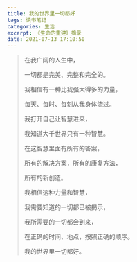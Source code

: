 ```yaml
---
title: 我的世界里一切都好
tags: 读书笔记
categories: 生活
excerpt: 《生命的重建》摘录
date: 2021-07-13 17:10:50
---
```


> 在我广阔的人生中，
>
> 一切都是完美、完整和完全的。
>
> 我相信有一种比我强大得多的力量，
>
> 每天、每时、每刻从我身体流过。
>
> 我打开自己让智慧进来，
>
> 我知道大千世界只有一种智慧。
>
> 在这智慧里面有所有的答案，
>
> 所有的解决方案，所有的康复方法，
>
> 所有的新创造。
>
> 我相信这种力量和智慧，
>
> 我需要知道的一切都已被揭示，
>
> 我所需要的一切都会到来，
>
> 在正确的时间、地点，按照正确的顺序。
>
> 我的世界里一切都好。
